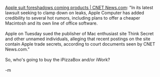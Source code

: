 <a href="http://news.com.com/Apple sues over trade secrets/2100-1047_3-5513582.html">Apple suit foreshadows coming products | CNET News.com</a>: "In its latest lawsuit seeking to clamp down on leaks, Apple Computer has added credibility to several hot rumors, including plans to offer a cheaper Macintosh and its own line of office software.
<br />
<br />Apple on Tuesday sued the publisher of Mac enthusiast site Think Secret and other unnamed individuals, alleging that recent postings on the site contain Apple trade secrets, according to court documents seen by CNET News.com."
<br />
<br /><font class="comment">So, who's going to buy the iPizzaBox and/or iWork?</font>
<br />
<br />-m
<br />